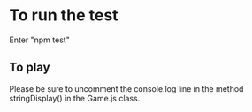 # To run the test
Enter "npm test"

## To play
Please be sure to uncomment the console.log line in the method stringDisplay() in the Game.js class.
